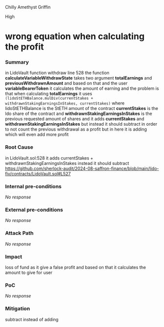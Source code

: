 Chilly Amethyst Griffin

High

# wrong equation when calculating the  profit

### Summary

in  LidoVault function withdraw  line 528  the function **calculateVariableWithdrawState** takes two argument  **totalEarnings** and  **previousWithdrawnAmount**  and based  on that and the user **variableBearerToken** it calculates the amount  of earning and the  problem is  that when calculating  **totalEarnings**  it uses  `(lidoStETHBalance.mulDiv(currentStakes + withdrawnStakingEarningsInStakes, currentStakes)` where  lidoStETHBalance is the StETH amount of the contract  **currentStakes** is the  ldo share of the contract  and **withdrawnStakingEarningsInStakes** is the previous requested amount of shares  and it adds  **currentStakes**  and   **withdrawnStakingEarningsInStakes**  but instead it should subtract in order to not count the  previous withdrawal   as a  profit   but  in here it is adding which will even add more  profit       

### Root Cause

in LidoVault.sol:528 it adds   currentStakes + withdrawnStakingEarningsInStakes instead it should subtract   
https://github.com/sherlock-audit/2024-08-saffron-finance/blob/main/lido-fiv/contracts/LidoVault.sol#L527

### Internal pre-conditions

_No response_

### External pre-conditions

_No response_

### Attack Path

_No response_

### Impact

  loss of fund as it give a false  profit  and based on that it calculates  the amount to give for user 

### PoC

_No response_

### Mitigation

subtract instead of adding  